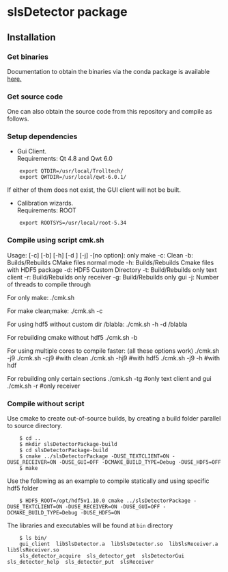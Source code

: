 # slsDetector package


## Installation

### Get binaries
Documentation to obtain the binaries via the conda package is available [here.](https://github.com/slsdetectorgroup/sls_detector_software)

### Get source code
One can also obtain the source code from this repository and compile as follows.

### Setup dependencies 
* Gui Client. <br>Requirements: Qt 4.8 and Qwt 6.0
```
    export QTDIR=/usr/local/Trolltech/
    export QWTDIR=/usr/local/qwt-6.0.1/
```
If either of them does not exist, the GUI client will not be built.

* Calibration wizards. <br>Requirements: ROOT
```
    export ROOTSYS=/usr/local/root-5.34
```

### Compile using script cmk.sh
Usage: [-c] [-b] [-h] [-d <HDF5 directory>] [-j]
 -[no option]: only make
 -c: Clean
 -b: Builds/Rebuilds CMake files normal mode
 -h: Builds/Rebuilds Cmake files with HDF5 package
 -d: HDF5 Custom Directory
 -t: Build/Rebuilds only text client
 -r: Build/Rebuilds only receiver
 -g: Build/Rebuilds only gui
 -j: Number of threads to compile through
 
For only make:
./cmk.sh

For make clean;make:
./cmk.sh -c

For using hdf5 without custom dir /blabla:
./cmk.sh -h -d /blabla

For rebuilding cmake without hdf5 
./cmk.sh -b

For using multiple cores to compile faster:
(all these options work)
./cmk.sh -j9
./cmk.sh -cj9 #with clean
./cmk.sh -hj9 #with hdf5
./cmk.sh -j9 -h #with hdf

For rebuilding only certain sections
./cmk.sh -tg #only text client and gui
./cmk.sh -r #only receiver


### Compile without script
Use cmake to create out-of-source builds, by creating a build folder parallel to source directory.
```
    $ cd ..
    $ mkdir slsDetectorPackage-build
    $ cd slsDetectorPackage-build
    $ cmake ../slsDetectorPackage -DUSE_TEXTCLIENT=ON -DUSE_RECEIVER=ON -DUSE_GUI=OFF -DCMAKE_BUILD_TYPE=Debug -DUSE_HDF5=OFF 
    $ make
```

Use the following as an example to compile statically and using specific hdf5 folder
```
    $ HDF5_ROOT=/opt/hdf5v1.10.0 cmake ../slsDetectorPackage -DUSE_TEXTCLIENT=ON -DUSE_RECEIVER=ON -DUSE_GUI=OFF -DCMAKE_BUILD_TYPE=Debug -DUSE_HDF5=ON
 ```  
The libraries and executables will be found at `bin` directory
```
    $ ls bin/
    gui_client  libSlsDetector.a  libSlsDetector.so  libSlsReceiver.a  libSlsReceiver.so
    sls_detector_acquire  sls_detector_get  slsDetectorGui  sls_detector_help  sls_detector_put  slsReceiver
```
